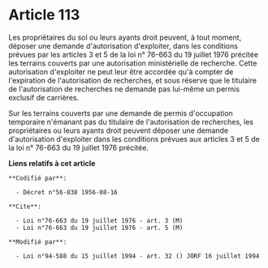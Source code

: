 # Article 113

Les propriétaires du sol ou leurs ayants droit peuvent, à tout moment, déposer une demande d'autorisation d'exploiter, dans
les conditions prévues par les articles 3 et 5 de la loi n° 76-663 du 19 juillet 1976 précitée les terrains couverts par une
autorisation ministérielle de recherche. Cette autorisation d'exploiter ne peut leur être accordée qu'à compter de
l'expiration de l'autorisation de recherches, et sous réserve que le titulaire de l'autorisation de recherches ne demande pas
lui-même un permis exclusif de carrières.

Sur les terrains couverts par une demande de permis d'occupation temporaire n'émanant pas du titulaire de l'autorisation de
recherches, les propriétaires ou leurs ayants droit peuvent déposer une demande d'autorisation d'exploiter dans les
conditions prévues aux articles 3 et 5 de la loi n° 76-663 du 19 juillet 1976 précitée.

**Liens relatifs à cet article**

	**Codifié par**:

	  - Décret n°56-838 1956-08-16

	**Cite**:

	  - Loi n°76-663 du 19 juillet 1976 - art. 3 (M)
	  - Loi n°76-663 du 19 juillet 1976 - art. 5 (M)

	**Modifié par**:

	  - Loi n°94-588 du 15 juillet 1994 - art. 32 () JORF 16 juillet 1994
